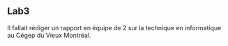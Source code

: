 **Lab3**
-----------------------------------------------------------------------------------------------------------------
Il fallait rédiger un rapport en équipe de 2 sur la technique en informatique au Cégep du Vieux Montréal.
